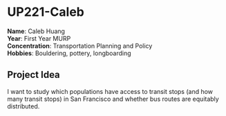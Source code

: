 # UP221-Caleb
**Name**: Caleb Huang  
**Year**: First Year MURP  
**Concentration**: Transportation Planning and Policy  
**Hobbies**: Bouldering, pottery, longboarding  
## Project Idea
I want to study which populations have access to transit stops (and how many transit stops) in San Francisco and whether bus routes are equitably distributed.
